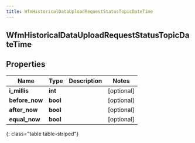 ```yaml
---
title: WfmHistoricalDataUploadRequestStatusTopicDateTime
---
```

## WfmHistoricalDataUploadRequestStatusTopicDateTime

## Properties

|Name | Type | Description | Notes|
|------------ | ------------- | ------------- | -------------|
| **i_millis** | **int** |  | [optional] |
| **before_now** | **bool** |  | [optional] |
| **after_now** | **bool** |  | [optional] |
| **equal_now** | **bool** |  | [optional] |
{: class="table table-striped"}


